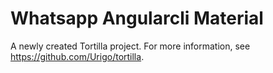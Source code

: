 # Whatsapp Angularcli Material

A newly created Tortilla project. For more information, see https://github.com/Urigo/tortilla.

[{]: <helper> (nav_step)



[}]: #